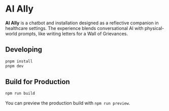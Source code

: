 # AI Ally

**AI Ally** is a chatbot and installation designed as a reflective companion in healthcare settings. The experience blends conversational AI with physical-world prompts, like writing letters for a Wall of Grievances.

## Developing

```bash
pnpm install
pnpm dev
```

## Build for Production

```bash
npm run build
```

You can preview the production build with `npm run preview`.
